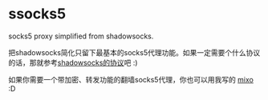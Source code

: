 ssocks5
=======

socks5 proxy simplified from shadowsocks.

把shadowsocks简化只留下最基本的socks5代理功能。如果一定需要个什么协议的话，那就参考[shadowsocks的协议](https://github.com/clowwindy/shadowsocks/blob/master/LICENSE)吧 :)

如果你需要一个带加密、转发功能的翻墙socks5代理，你也可以用我写的 [mixo](https://github.com/felix021/mixo) :D
